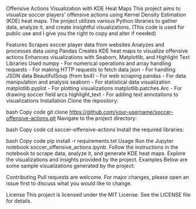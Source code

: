 Offensive Actions Visualization with KDE Heat Maps
This project aims to visualize soccer players' offensive actions using Kernel Density Estimation (KDE) heat maps. The project utilizes various Python libraries to gather data, analyze it, and create insightful visualizations. (This code is used for public use and I give you the right to copy and alter if needed)

Features
Scrapes soccer player data from websites
Analyzes and processes data using Pandas
Creates KDE heat maps to visualize offensive actions
Enhances visualizations with Seaborn, Matplotlib, and Highlight Text
Libraries Used
numpy - For numerical operations and array handling
requests - For making HTTP requests to fetch data
json - For handling JSON data
BeautifulSoup (from bs4) - For web scraping
pandas - For data manipulation and analysis
seaborn - For statistical data visualization
matplotlib.pyplot - For plotting visualizations
matplotlib.patches.Arc - For drawing soccer field arcs
highlight_text - For adding text annotations to visualizations
Installation
Clone the repository:

bash
Copy code
git clone https://github.com/your-username/soccer-offensive-actions.git
Navigate to the project directory:

bash
Copy code
cd soccer-offensive-actions
Install the required libraries:

bash
Copy code
pip install -r requirements.txt
Usage
Run the Jupyter notebook soccer_offensive_actions.ipynb.
Follow the instructions in the notebook to scrape data, analyze it, and generate KDE heat maps.
Explore the visualizations and insights provided by the project.
Examples
Below are some sample visualizations generated by the project:

Contributing
Pull requests are welcome. For major changes, please open an issue first to discuss what you would like to change.

License
This project is licensed under the MIT License. See the LICENSE file for details.
